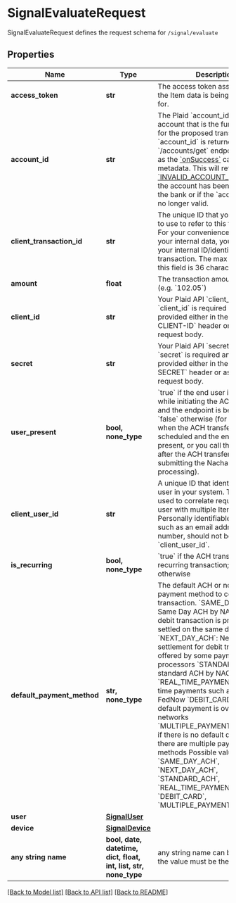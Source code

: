 # SignalEvaluateRequest

SignalEvaluateRequest defines the request schema for `/signal/evaluate`

## Properties
Name | Type | Description | Notes
------------ | ------------- | ------------- | -------------
**access_token** | **str** | The access token associated with the Item data is being requested for. | 
**account_id** | **str** | The Plaid &#x60;account_id&#x60; of the account that is the funding source for the proposed transaction. The &#x60;account_id&#x60; is returned in the &#x60;/accounts/get&#x60; endpoint as well as the [&#x60;onSuccess&#x60;](/docs/link/ios/#link-ios-onsuccess-linkSuccess-metadata-accounts-id) callback metadata.  This will return an [&#x60;INVALID_ACCOUNT_ID&#x60;](/docs/errors/invalid-input/#invalid_account_id) error if the account has been removed at the bank or if the &#x60;account_id&#x60; is no longer valid. | 
**client_transaction_id** | **str** | The unique ID that you would like to use to refer to this transaction. For your convenience mapping your internal data, you could use your internal ID/identifier for this transaction. The max length for this field is 36 characters. | 
**amount** | **float** | The transaction amount, in USD (e.g. &#x60;102.05&#x60;) | 
**client_id** | **str** | Your Plaid API &#x60;client_id&#x60;. The &#x60;client_id&#x60; is required and may be provided either in the &#x60;PLAID-CLIENT-ID&#x60; header or as part of a request body. | [optional] 
**secret** | **str** | Your Plaid API &#x60;secret&#x60;. The &#x60;secret&#x60; is required and may be provided either in the &#x60;PLAID-SECRET&#x60; header or as part of a request body. | [optional] 
**user_present** | **bool, none_type** | &#x60;true&#x60; if the end user is present while initiating the ACH transfer and the endpoint is being called; &#x60;false&#x60; otherwise (for example, when the ACH transfer is scheduled and the end user is not present, or you call this endpoint after the ACH transfer but before submitting the Nacha file for ACH processing). | [optional] 
**client_user_id** | **str** | A unique ID that identifies the end user in your system. This ID is used to correlate requests by a user with multiple Items. Personally identifiable information, such as an email address or phone number, should not be used in the &#x60;client_user_id&#x60;. | [optional] 
**is_recurring** | **bool, none_type** | &#x60;true&#x60; if the ACH transaction is a recurring transaction; &#x60;false&#x60; otherwise  | [optional] 
**default_payment_method** | **str, none_type** | The default ACH or non-ACH payment method to complete the transaction. &#x60;SAME_DAY_ACH&#x60;: Same Day ACH by NACHA. The debit transaction is processed and settled on the same day &#x60;NEXT_DAY_ACH&#x60;: Next Day ACH settlement for debit transactions, offered by some payment processors &#x60;STANDARD_ACH&#x60;: standard ACH by NACHA &#x60;REAL_TIME_PAYMENTS&#x60;: real-time payments such as RTP and FedNow &#x60;DEBIT_CARD&#x60;: if the default payment is over debit card networks &#x60;MULTIPLE_PAYMENT_METHODS&#x60;: if there is no default debit rail or there are multiple payment methods Possible values:  &#x60;SAME_DAY_ACH&#x60;, &#x60;NEXT_DAY_ACH&#x60;, &#x60;STANDARD_ACH&#x60;, &#x60;REAL_TIME_PAYMENTS&#x60;, &#x60;DEBIT_CARD&#x60;, &#x60;MULTIPLE_PAYMENT_METHODS&#x60; | [optional] 
**user** | [**SignalUser**](SignalUser.md) |  | [optional] 
**device** | [**SignalDevice**](SignalDevice.md) |  | [optional] 
**any string name** | **bool, date, datetime, dict, float, int, list, str, none_type** | any string name can be used but the value must be the correct type | [optional]

[[Back to Model list]](../README.md#documentation-for-models) [[Back to API list]](../README.md#documentation-for-api-endpoints) [[Back to README]](../README.md)


